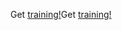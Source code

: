 <span data-ttu-id="f47c6-101">Get [training!](https://docs.microsoft.com/en-us/dynamics365/get-started/training/)</span><span class="sxs-lookup"><span data-stu-id="f47c6-101">Get [training!](https://docs.microsoft.com/en-us/dynamics365/get-started/training/)</span></span>
